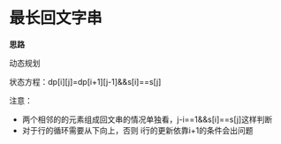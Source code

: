 # 最长回文字串


**思路**

动态规划

状态方程：dp[i][j]=dp[i+1][j-1]&&s[i]==s[j]

注意：

* 两个相邻的的元素组成回文串的情况单独看，j-i==1&&s[i]==s[j]这样判断
* 对于行的循环需要从下向上，否则
i行的更新依靠i+1的条件会出问题
